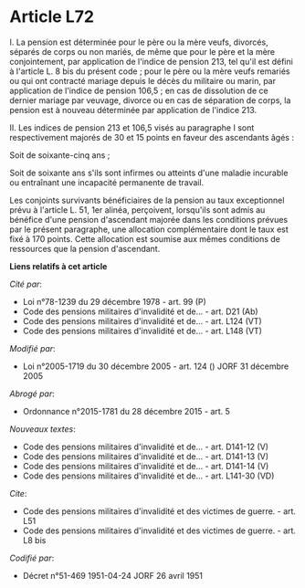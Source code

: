 # Article L72

I. La pension est déterminée pour le père ou la mère veufs, divorcés, séparés de corps ou non mariés, de même que pour le
père et la mère conjointement, par application de l'indice de pension 213, tel qu'il est défini à l'article L. 8 bis du
présent code ; pour le père ou la mère veufs remariés ou qui ont contracté mariage depuis le décès du militaire ou marin, par
application de l'indice de pension 106,5 ; en cas de dissolution de ce dernier mariage par veuvage, divorce ou en cas de
séparation de corps, la pension est à nouveau déterminée par application de l'indice 213.

II. Les indices de pension 213 et 106,5 visés au paragraphe I sont respectivement majorés de 30 et 15 points en faveur des
ascendants âgés :

Soit de soixante-cinq ans ;

Soit de soixante ans s'ils sont infirmes ou atteints d'une maladie incurable ou entraînant une incapacité permanente de
travail.

Les conjoints survivants bénéficiaires de la pension au taux exceptionnel prévu à l'article L. 51, 1er alinéa, perçoivent,
lorsqu'ils sont admis au bénéfice d'une pension d'ascendant majorée dans les conditions prévues par le présent paragraphe,
une allocation complémentaire dont le taux est fixé à 170 points. Cette allocation est soumise aux mêmes conditions de
ressources que la pension d'ascendant.

**Liens relatifs à cet article**

_Cité par_:

  - Loi n°78-1239 du 29 décembre 1978 - art. 99 (P)
  - Code des pensions militaires d'invalidité et de... - art. D21 (Ab)
  - Code des pensions militaires d'invalidité et de... - art. L124 (VT)
  - Code des pensions militaires d'invalidité et de... - art. L148 (VT)

_Modifié par_:

  - Loi n°2005-1719 du 30 décembre 2005 - art. 124 () JORF 31 décembre 2005

_Abrogé par_:

  - Ordonnance n°2015-1781 du 28 décembre 2015 - art. 5

_Nouveaux textes_:

  - Code des pensions militaires d'invalidité et de... - art. D141-12 (V)
  - Code des pensions militaires d'invalidité et de... - art. D141-13 (V)
  - Code des pensions militaires d'invalidité et de... - art. D141-14 (V)
  - Code des pensions militaires d'invalidité et de... - art. L141-30 (VD)

_Cite_:

  - Code des pensions militaires d'invalidité et des victimes de guerre. - art. L51
  - Code des pensions militaires d'invalidité et des victimes de guerre. - art. L8 bis

_Codifié par_:

  - Décret n°51-469 1951-04-24 JORF 26 avril 1951

